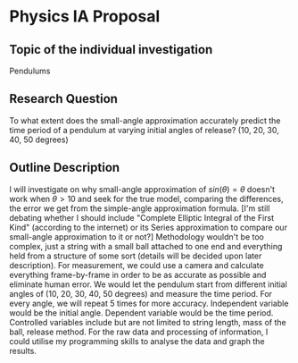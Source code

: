 # Physics IA Proposal
## Topic of the individual investigation
Pendulums
## Research Question
To what extent does the small-angle approximation accurately predict the time period of a pendulum at varying initial angles of release? (10, 20, 30, 40, 50 degrees)
## Outline Description
I will investigate on why small-angle approximation of $sin(\theta)=\theta$ doesn't work when $\theta>10$ and seek for the true model, comparing the differences, the error we get from the simple-angle approximation formula.
[I'm still debating whether I should include "Complete Elliptic Integral of the First Kind" (according to the internet) or its Series approximation to compare our small-angle approximation to it or not?]
Methodology wouldn't be too complex, just a string with a small ball attached to one end and everything held from a structure of some sort (details will be decided upon later description). For measurement, we could use a camera and calculate everything frame-by-frame in order to be as accurate as possible and eliminate human error. We would let the pendulum start from different initial angles of (10, 20, 30, 40, 50 degrees) and measure the time period. For every angle, we will repeat 5 times for more accuracy.
Independent variable would be the initial angle. Dependent variable would be the time period. Controlled variables include but are not limited to string length, mass of the ball, release method. 
For the raw data and processing of information, I could utilise my programming skills to analyse the data and graph the results.